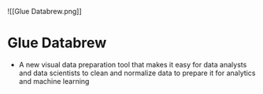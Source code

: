 ![[Glue Databrew.png]]
# Glue Databrew
- A new visual data preparation tool that makes it easy for data analysts and data scientists to clean and normalize data to prepare it for analytics and machine learning

